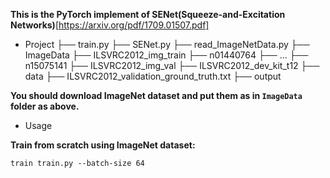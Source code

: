 **This is the PyTorch implement of SENet(Squeeze-and-Excitation Networks)**[https://arxiv.org/pdf/1709.01507.pdf]

* Project
├── train.py
├── SENet.py
├── read_ImageNetData.py
├── ImageData
		├── ILSVRC2012_img_train
					├── n01440764
					├──    ...
					├── n15075141
		├── ILSVRC2012_img_val
		├── ILSVRC2012_dev_kit_t12
					├── data
						├── ILSVRC2012_validation_ground_truth.txt
├── output

**You should download ImageNet dataset and put them as in `ImageData` folder as above.**


* Usage

**Train from scratch using ImageNet dataset:**
```
train train.py --batch-size 64
```